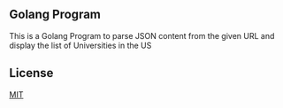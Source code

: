 ## Golang Program

This is a Golang Program to parse JSON content from the given URL and display the list of Universities in the US

## License
[MIT](https://choosealicense.com/licenses/mit/)
